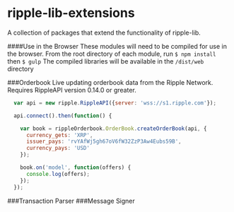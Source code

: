 ripple-lib-extensions
=====================

A collection of packages that extend the functionality of ripple-lib.

####Use in the Browser
These modules will need to be compiled for use in the browser.
From the root directory of each module, run `$ npm install` then `$ gulp`
The compiled libraries will be available in the `/dist/web` directory

###Orderbook
Live updating orderbook data from the Ripple Network.  Requires RippleAPI version 0.14.0 or greater.

```javascript
  var api = new ripple.RippleAPI({server: 'wss://s1.ripple.com'});

  api.connect().then(function() {

    var book = rippleOrderbook.OrderBook.createOrderBook(api, {
      currency_gets: 'XRP',
      issuer_pays: 'rvYAfWj5gh67oV6fW32ZzP3Aw4Eubs59B',
      currency_pays: 'USD'
    });

    book.on('model', function(offers) {
      console.log(offers);
    });
  });
```

###Transaction Parser
###Message Signer
